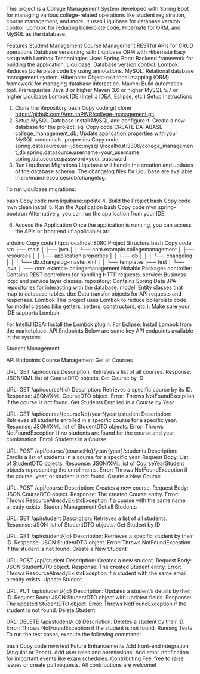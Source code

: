 This project is a College Management System developed with Spring Boot for managing various college-related operations like student registration, course management, and more. 
It uses Liquibase for database version control, Lombok for reducing boilerplate code, Hibernate for ORM, and MySQL as the database.

Features
Student Management
Course Management
RESTful APIs for CRUD operations
Database versioning with Liquibase
ORM with Hibernate
Easy setup with Lombok
Technologies Used
Spring Boot: Backend framework for building the application.
Liquibase: Database version control.
Lombok: Reduces boilerplate code by using annotations.
MySQL: Relational database management system.
Hibernate: Object-relational mapping (ORM) framework for managing database interaction.
Maven: Build automation tool.
Prerequisites
Java 8 or higher
Maven 3.6 or higher
MySQL 5.7 or higher
Liquibase
Lombok
IDE (IntelliJ IDEA, Eclipse, etc.)
Setup Instructions
1. Clone the Repository
bash
Copy code
git clone https://github.com/AmrutaPWR/college-management.git
2. Setup MySQL Database
Install MySQL and configure it.
Create a new database for the project: 
sql
Copy code
CREATE DATABASE college_management_db;
Update application.properties with your MySQL credentials.
properties
Copy code
spring.datasource.url=jdbc:mysql://localhost:3306/college_management_db
spring.datasource.username=your_username
spring.datasource.password=your_password
3. Run Liquibase Migrations
Liquibase will handle the creation and updates of the database schema. The changelog files for Liquibase are available in src/main/resources/db/changelog.

To run Liquibase migrations:

bash
Copy code
mvn liquibase:update
4. Build the Project
bash
Copy code
mvn clean install
5. Run the Application
bash
Copy code
mvn spring-boot:run
Alternatively, you can run the application from your IDE.

6. Access the Application
Once the application is running, you can access the APIs or front end (if applicable) at:

arduino
Copy code
http://localhost:8080
Project Structure
bash
Copy code
src
├── main
│   ├── java
│   │   └── com.example.collegemanagement
│   ├── resources
│   │   ├── application.properties
│   │   ├── db
│   │   │   └── changelog
│   │   │       └── db.changelog-master.xml
│   │   └── templates
├── test
│   └── java
│       └── com.example.collegemanagement
Notable Packages
controller: Contains REST controllers for handling HTTP requests.
service: Business logic and service layer classes.
repository: Contains Spring Data JPA repositories for interacting with the database.
model: Entity classes that map to database tables.
dto: Data transfer objects for API requests and responses.
Lombok
This project uses Lombok to reduce boilerplate code for model classes (like getters, setters, constructors, etc.). Make sure your IDE supports Lombok:

For IntelliJ IDEA: Install the Lombok plugin.
For Eclipse: Install Lombok from the marketplace.
API Endpoints
Below are some key API endpoints available in the system:

Student Management

API Endpoints
Course Management
Get all Courses

URL: GET /api/course
Description: Retrieves a list of all courses.
Response: JSON/XML list of CourseDTO objects.
Get Course by ID

URL: GET /api/course/{id}
Description: Retrieves a specific course by its ID.
Response: JSON/XML CourseDTO object.
Error: Throws NotFoundException if the course is not found.
Get Students Enrolled in a Course by Year

URL: GET /api/course/{courseNo}/year/{year}/student
Description: Retrieves all students enrolled in a specific course for a specific year.
Response: JSON/XML list of StudentDTO objects.
Error: Throws NotFoundException if no students are found for the course and year combination.
Enroll Students in a Course

URL: POST /api/course/{courseNo}/year/{year}/students
Description: Enrolls a list of students in a course for a specific year.
Request Body: List of StudentDTO objects.
Response: JSON/XML list of CourseYearStudent objects representing the enrollments.
Error: Throws NotFoundException if the course, year, or student is not found.
Create a New Course

URL: POST /api/course
Description: Creates a new course.
Request Body: JSON CourseDTO object.
Response: The created Course entity.
Error: Throws ResourceAlreadyExistsException if a course with the same name already exists.
Student Management
Get all Students

URL: GET /api/student
Description: Retrieves a list of all students.
Response: JSON list of StudentDTO objects.
Get Student by ID

URL: GET /api/student/{id}
Description: Retrieves a specific student by their ID.
Response: JSON StudentDTO object.
Error: Throws NotFoundException if the student is not found.
Create a New Student

URL: POST /api/student
Description: Creates a new student.
Request Body: JSON StudentDTO object.
Response: The created Student entity.
Error: Throws ResourceAlreadyExistsException if a student with the same email already exists.
Update Student

URL: PUT /api/student/{id}
Description: Updates a student’s details by their ID.
Request Body: JSON StudentDTO object with updated fields.
Response: The updated StudentDTO object.
Error: Throws NotFoundException if the student is not found.
Delete Student

URL: DELETE /api/student/{id}
Description: Deletes a student by their ID.
Error: Throws NotFoundException if the student is not found.
Running Tests
To run the test cases, execute the following command:

bash
Copy code
mvn test
Future Enhancements
Add front-end integration (Angular or React).
Add user roles and permissions.
Add email notification for important events like exam schedules.
Contributing
Feel free to raise issues or create pull requests. All contributions are welcome!
